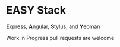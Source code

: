 EASY Stack
===
<b>E</b>xpress, <b>A</b>ngular, <b>S</b>tylus, and <b>Y</b>eoman

Work in Progress pull requests are welcome
